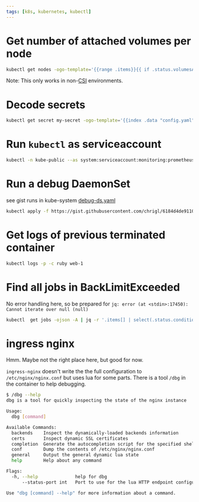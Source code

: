 ```yaml
---
tags: [k8s, kubernetes, kubectl]
---
```

# Get number of attached volumes per node

```bash
kubectl get nodes -ogo-template='{{range .items}}{{ if .status.volumesAttached }}{{.metadata.name}} - {{.status.volumesAttached | len}}{{"\n"}}{{end}}{{end}}'
```

Note: This only works in non-[CSI](https://github.com/container-storage-interface/spec) environments.

# Decode secrets

```bash
kubectl get secret my-secret -ogo-template='{{index .data "config.yaml" | base64decode}}'
```

# Run `kubectl` as serviceaccount

```bash
kubectl -n kube-public --as system:serviceaccount:monitoring:prometheus-operator get prometheusrules
```

# Run a debug DaemonSet

see gist runs in kube-system [debug-ds.yaml](https://gist.github.com/chrigl/6184d4de911052711b149665829ce66d)

```bash
kubectl apply -f https://gist.githubusercontent.com/chrigl/6184d4de911052711b149665829ce66d/raw/11ec5a0196fd0c8f415e7a3faf53e68e523d66e4/debug-ds.yaml
```

# Get logs of previous terminated container

```bash
kubectl logs -p -c ruby web-1
```

# Find all jobs in BackLimitExceeded

No error handling here, so be prepared for `jq: error (at <stdin>:17450): Cannot iterate over null (null)`

```bash
kubectl  get jobs -ojson -A | jq -r '.items[] | select(.status.conditions[] | select(.reason=="BackoffLimitExceeded" and .type == "Failed" and .status == "True")) | [.metadata.namespace, .metadata.name] | @tsv'
```

# ingress nginx

Hmm. Maybe not the right place here, but good for now.

`ingress-nginx` doesn't write the the full configuration to `/etc/nginx/nginx.conf` but uses lua for some parts. There is a tool `/dbg` in the container to help debugging.

```bash
$ /dbg --help
dbg is a tool for quickly inspecting the state of the nginx instance

Usage:
  dbg [command]

Available Commands:
  backends    Inspect the dynamically-loaded backends information
  certs       Inspect dynamic SSL certificates
  completion  Generate the autocompletion script for the specified shell
  conf        Dump the contents of /etc/nginx/nginx.conf
  general     Output the general dynamic lua state
  help        Help about any command

Flags:
  -h, --help              help for dbg
      --status-port int   Port to use for the lua HTTP endpoint configuration. (default 10246)

Use "dbg [command] --help" for more information about a command.
```
